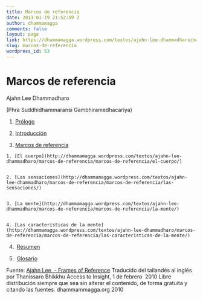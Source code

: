 ```yaml
---
title: Marcos de referencia
date: 2013-01-19 21:52:59 Z
author: dhammamagga
comments: false
layout: page
link: https://dhammamagga.wordpress.com/textos/ajahn-lee-dhammadharo/marcos-de-referencia/
slug: marcos-de-referencia
wordpress_id: 53
---
```


# Marcos de referencia




Ajahn Lee Dhammadharo




(Phra Suddhidhammaransi Gambhiramedhacariya) <!-- more -->






	
  1. [Prólogo](http://dhammamagga.wordpress.com/textos/ajahn-lee-dhammadharo/marcos-de-referencia/prologo/)

	
  2. [Introducción](http://dhammamagga.wordpress.com/textos/ajahn-lee-dhammadharo/marcos-de-referencia/introduccion/)

	
  3. [Marcos de referencia](http://dhammamagga.wordpress.com/textos/ajahn-lee-dhammadharo/marcos-de-referencia/marcos-de-referencia/)

	
    1. [El cuerpo](http://dhammamagga.wordpress.com/textos/ajahn-lee-dhammadharo/marcos-de-referencia/marcos-de-referencia/el-cuerpo/)

	
    2. [Las sensaciones](http://dhammamagga.wordpress.com/textos/ajahn-lee-dhammadharo/marcos-de-referencia/marcos-de-referencia/las-sensaciones/)

	
    3. [La mente](http://dhammamagga.wordpress.com/textos/ajahn-lee-dhammadharo/marcos-de-referencia/marcos-de-referencia/la-mente/)

	
    4. [Las características de la mente](http://dhammamagga.wordpress.com/textos/ajahn-lee-dhammadharo/marcos-de-referencia/marcos-de-referencia/las-caracteristicas-de-la-mente/)




	
  4.  [Resumen](http://dhammamagga.wordpress.com/textos/ajahn-lee-dhammadharo/marcos-de-referencia/resumen/)

	
  5.  [Glosario](http://dhammamagga.wordpress.com/textos/ajahn-lee-dhammadharo/marcos-de-referencia/glosario/)


<!-- more -->


Fuente: [Ajahn Lee  - Frames of Reference](http://www.accesstoinsight.org/lib/thai/lee/frames.html)
Traducido del tailandés al inglés por Thanissaro Bhikkhu
Access to Insight, 1 de febrero  2010
Libre distribución siempre que sea sin alterar el contenido, de forma gratuita y citando las fuentes.
dhammammagga.org 2010



